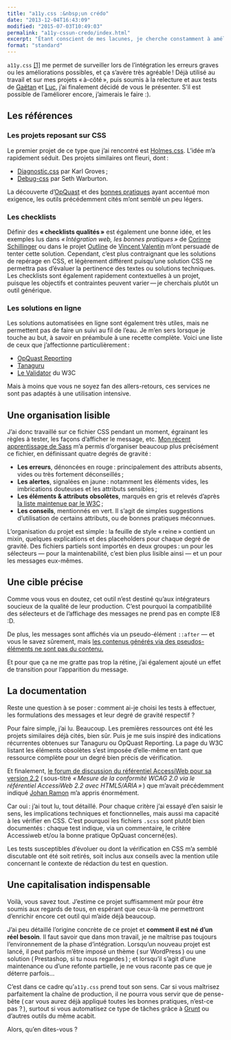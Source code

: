 ```yaml
---
title: "a11y.css :&nbsp;un crédo"
date: "2013-12-04T16:43:09"
modified: "2015-07-03T10:49:03"
permalink: "a11y-cssun-credo/index.html"
excerpt: "Étant conscient de mes lacunes, je cherche constamment à améliorer la qualité des sites que je produis. Capitaliser sur les bonnes pratiques est une base, et c’est pourquoi j’ai «&nbsp;fabriqué&nbsp;» a11y.css. [Lire la suite de «&nbsp;a11y.css :&nbsp;un crédo&nbsp;» →](https://www.ffoodd.fr/a11y-cssun-credo/)"
format: "standard"
---
```

`a11y.css` [\[1\]](https://www.ffoodd.fr/a11y-cssun-credo/#note-1 "a11y est la contraction de « Accessibility » : un « a » suivi de 11 caractères, et conclu par un « y ».") me permet de surveiller lors de l’intégration les erreurs graves ou les améliorations possibles, et ça s’avère très agréable ! Déjà utilisé au travail et sur mes projets « à-côté », puis soumis à la relecture et aux tests de [Gaëtan](https://twitter.com/GaetanBt "Gaëtan Bonnot sur Twitter (nouvelle fenêtre)") et [Luc](http://www.kloh.ch/ "Le site personnel de Luc Poupard (nouvelle fenêtre)"), j’ai finalement décidé de vous le présenter. S’il est possible de l’améliorer encore, j’aimerais le faire :).

## Les références

### Les projets reposant sur CSS

Le premier projet de ce type que j’ai rencontré est [Holmes.css](http://red-root.com/sandbox/holmes/ "Présentation de Holmes.css, en anglais (nouvelle fenêtre)"). L’idée m’a rapidement séduit. Des projets similaires ont fleuri, dont :&nbsp;

* [Diagnostic.css](https://github.com/karlgroves/diagnostic.css "Diagnostic.css sur GitHub (nouvelle fenêtre)") par Karl Groves ;
* [Debug-css](https://github.com/nternetinspired/debug-css "Debug-CSS sur GitHub (nouvelle fenêtre)") par Seth Warburton.

La découverte d’[OpQuast](http://opquast.com/fr/ "Le site OpQuast (nouvelle fenêtre)") et des [bonnes pratiques](http://checklists.opquast.com/fr/ "Les bonnes pratiques d’OpQuast (nouvelle fenêtre)") ayant accentué mon exigence, les outils précédemment cités m’ont semblé un peu légers.

### Les checklists

Définir des **« checklists qualités »** est également une bonne idée, et les exemples lus dans _« Intégration web, les bonnes pratiques »_ de [Corinne Schillinger](https://twitter.com/schillinger "Corine Schillinger sur Twitter (nouvelle fenêtre)") ou dans le projet [Outline](https://github.com/htmlzengarden/outline/blob/master/index.md "La checklist d’Outline sur GitHub (nouvelle fenêtre)") de [Vincent Valentin](https://twitter.com/htmlvv "Vincent Valentin sur Twitter (nouvelle fenêtre)") m’ont persuadé de tenter cette solution. Cependant, c’est plus contraignant que les solutions de repérage en CSS, et légèrement différent puisqu’une solution CSS ne permettra pas d’évaluer la pertinence des textes ou solutions techniques. Les checklists sont également rapidement contextuelles à un projet, puisque les objectifs et contraintes peuvent varier — je cherchais plutôt un outil générique.

### Les solutions en ligne

Les solutions automatisées en ligne sont également très utiles, mais ne permettent pas de faire un suivi au fil de l’eau. Je m’en sers lorsque je touche au but, à savoir en préambule à une recette complète. Voici une liste de ceux que j’affectionne particulièrement :&nbsp;

* [OpQuast Reporting](http://reporting.opquast.com/fr/ "Le site d’OpQuast Reporting (nouvelle fenêtre)")
* [Tanaguru](http://tanaguru.com/ "Le site de Tanaguru (nouvelle fenêtre)")
* [Le Validator](http://validator.w3.org/ "Le service de validation du W3C (nouvelle fenêtre)") du W3C

Mais à moins que vous ne soyez fan des allers-retours, ces services ne sont pas adaptés à une utilisation intensive.

## Une organisation lisible

J’ai donc travaillé sur ce fichier CSS pendant un moment, égrainant les règles à tester, les façons d’afficher le message, etc. [Mon récent apprentissage de Sass](https://www.ffoodd.fr/sass-commencez-par-les-deux-s/ "Sass : commencez par les deux « S »") m’a permis d’organiser beaucoup plus précisément ce fichier, en définissant quatre degrés de gravité :&nbsp;

* **Les erreurs**, dénoncées en rouge :&nbsp;principalement des attributs absents, vides ou très fortement déconseillés ;
* **Les alertes**, signalées en jaune :&nbsp;notamment les éléments vides, les imbrications douteuses et les attributs sensibles ;
* **Les éléments & attributs obsolètes**, marqués en gris et relevés d’après [la liste maintenue par le W3C](http://www.w3.org/TR/html5/obsolete.html#obsolete "Liste des éléments et attributs obsolètes en HTML sur le site du W3C (nouvelle fenêtre)") ;
* **Les conseils**, mentionnés en vert. Il s’agit de simples suggestions d’utilisation de certains attributs, ou de bonnes pratiques méconnues.

L’organisation du projet est simple :&nbsp;la feuille de style « reine » contient un mixin, quelques explications et des placeholders pour chaque degré de gravité. Des fichiers partiels sont importés en deux groupes :&nbsp;un pour les sélecteurs — pour la maintenabilité, c’est bien plus lisible ainsi — et un pour les messages eux-mêmes.

## Une cible précise

Comme vous vous en doutez, cet outil n’est destiné qu’aux intégrateurs soucieux de la qualité de leur production. C’est pourquoi la compatibilité des sélecteurs et de l’affichage des messages ne prend pas en compte IE8 :D.

De plus, les messages sont affichés via un pseudo-élément `::after` — et vous le savez sûrement, mais [les contenus générés via des pseudos-éléments ne sont pas du contenu.](http://www.karlgroves.com/2013/08/26/css-generated-content-is-not-content/ "Article de Karl Groves sur le contenu généré en CSS (en anglais - nouvelle fenêtre)")

Et pour que ça ne me gratte pas trop la rétine, j’ai également ajouté un effet de transition pour l’apparition du message.

## La documentation

Reste une question à se poser :&nbsp;comment ai-je choisi les tests à effectuer, les formulations des messages et leur degré de gravité respectif ?

Pour faire simple, j’ai lu. Beaucoup. Les premières ressources ont été les projets similaires déjà cités, bien sûr. Puis je me suis inspiré des indications récurrentes obtenues sur Tanaguru ou OpQuast Reporting. La page du W3C listant les éléments obsolètes s’est imposée d’elle-même en tant que ressource complète pour un degré bien précis de vérification.

Et finalement, [le forum de discussion du référentiel AccessiWeb pour sa version 2.2](http://www.accessiweb.org/forumhtml5/index.php "(nouvelle fenêtre)") ( sous-titré _« Mesure de la conformité WCAG 2.0 via le référentiel AccessiWeb 2.2 avec HTML5/ARIA »_ ) que m’avait précédemment indiqué [Johan Ramon](https://twitter.com/johan_ramon "Johan Ramon sur Twitter (nouvelle fenêtre)") m’a appris énormément.

Car oui :&nbsp;j’ai tout lu, tout détaillé. Pour chaque critère j’ai essayé d’en saisir le sens, les implications techniques et fonctionnelles, mais aussi ma capacité à les vérifier en CSS. C’est pourquoi les fichiers `.scss` sont plutôt bien documentés :&nbsp;chaque test indique, via un commentaire, le critère Accessiweb et/ou la bonne pratique OpQuast concerné(es).

Les tests susceptibles d’évoluer ou dont la vérification en CSS m’a semblé discutable ont été soit retirés, soit inclus aux conseils avec la mention utile concernant le contexte de rédaction du test en question.

## Une capitalisation indispensable

Voilà, vous savez tout. J’estime ce projet suffisamment mûr pour être soumis aux regards de tous, en espérant que ceux-là me permettront d’enrichir encore cet outil qui m’aide déjà beaucoup.

J’ai peu détaillé l’origine concrète de ce projet et **comment il est né d’un réel besoin**. Il faut savoir que dans mon travail, je ne maîtrise pas toujours l’environnement de la phase d’intégration. Lorsqu’un nouveau projet est lancé, il peut parfois m’être imposé un thème ( sur WordPress ) ou une solution ( Prestashop, si tu nous regardes ) ;&nbsp;et lorsqu’il s’agit d’une maintenance ou d’une refonte partielle, je ne vous raconte pas ce que je déterre parfois…

C’est dans ce cadre qu’`a11y.css` prend tout son sens. Car si vous maîtrisez parfaitement la chaîne de production, il ne pourra vous servir que de pense-bête ( car vous aurez déjà appliqué toutes les bonnes pratiques, n’est-ce pas ? ), surtout si vous automatisez ce type de tâches grâce à [Grunt](http://gruntjs.com/ "Le site de Grunt, en anglais (nouvelle fenêtre)") ou d’autres outils du même acabit.

Alors, qu’en dites-vous ?